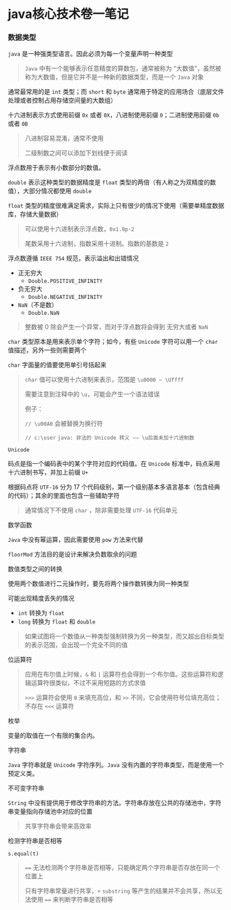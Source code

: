 # java核心技术卷一笔记



### 数据类型

`java` 是一种强类型语言。因此必须为每一个变量声明一种类型

> `Java` 中有一个能够表示任意精度的算数包，通常被称为 “大数值”，虽然被称为大数值，但是它并不是一种新的数据类型，而是一个 `Java` 对象



通常最常用的是 `int` 类型；而 `short` 和 `byte` 通常用于特定的应用场合（底层文件处理或者控制占用存储空间量的大数组）

十六进制表示方式使用前缀 `0x` 或者 `0X`，八进制使用前缀 `0`；二进制使用前缀 `0b` 或者 `0B`

> 八进制容易混淆，通常不使用
>
> 二级制数之间可以添加下划线便于阅读



浮点数用于表示有小数部分的数值。

`double` 表示这种类型的数据精度是 `float` 类型的两倍（有人称之为双精度的数值），大部分情况都使用 `double`

`float` 类型的精度很难满足需求，实际上只有很少的情况下使用（需要单精度数据库，存储大量数据）

> 可以使用十六进制表示浮点数，`0x1.0p-2`
>
> 尾数采用十六进制，指数采用十进制。指数的基数是 `2`

浮点数遵循 `IEEE 754` 规范，表示溢出和出错情况

- 正无穷大
  - `Double.POSITIVE_INFINITY`
- 负无穷大
  - `Double.NEGATIVE_INFINITY`
- `NaN`（不是数）
  - `Double.NaN`

> 整数被 0  除会产生一个异常，而对于浮点数将会得到 无穷大或者 `NaN`



`char` 类型原本是用来表示单个字符；如今，有些 `Unicode` 字符可以用一个 `char` 值描述，另外一些则需要两个

`char` 字面量的值要使用单引号括起来

> `char` 值可以使用十六进制来表示，范围是 `\u0000 ~ \Uffff`
>
> 需要注意到注释中的 `\u`，可能会产生一个语法错误
>
> 例子：
>
> `// \u00A0` 会被替换为换行符
>
> `// c:\user`	`java: 非法的 Unicode 转义 —— \u后面未加十六进制数`



`Unicode`

码点是指一个编码表中的某个字符对应的代码值。在 `Unicode` 标准中，码点采用十六进制书写，并加上前缀 `U+`

根据码点将 `UTF-16` 分为 17 个代码级别，第一个级别基本多语言基本（包含经典的代码）；其余的里面也包含一些辅助字符

> 通常情况下不使用 `char` ，除非需要处理 `UTF-16` 代码单元



数学函数

`Java` 中没有幂运算，因此需要使用 `pow` 方法来代替

`floorMod` 方法目的是设计来解决负数取余的问题



数值类型之间的转换

使用两个数值进行二元操作时，要先将两个操作数转换为同一种类型

可能出现精度丢失的情况

- `int` 转换为 `float`
- `long` 转换为 `float` 和 `double`

> 如果试图将一个数值从一种类型强制转换为另一种类型，而又超出目标类型的表示范围，会出现一个完全不同的值



位运算符

> 应用在布尔值上时候，`&` 和 `|` 运算符也会得到一个布尔值。这些运算符和逻辑运算符很类似，不过不采用短路的方式求值
>
> `>>>` 运算符会使用 `0` 来填充高位，和 `>>` 不同，它会使用符号位填充高位；不存在 `<<<` 运算符



枚举

变量的取值在一个有限的集合内。



字符串

`Java` 字符串就是 `Unicode` 字符序列。`Java` 没有内置的字符串类型，而是使用一个预定义类。

不可变字符串

`String` 中没有提供用于修改字符串的方法。字符串存放在公共的存储池中，字符串变量指向存储池中对应的位置

> 共享字符串会带来高效率

检测字符串是否相等

`s.equal(t)` 

> `==` 无法检测两个字符串是否相等，只能确定两个字符串是否存放在同一个位置上
>
> 只有字符串常量进行共享，`+` `substring` 等产生的结果并不会共享，所以无法使用 `==` 来判断字符串是否相等